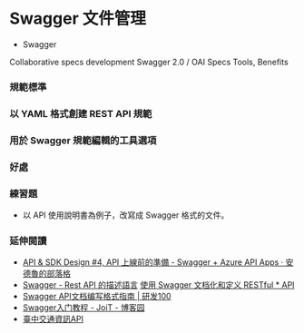 # Swagger 文件管理

* Swagger

Collaborative specs development
Swagger 2.0 / OAI Specs
Tools, Benefits

### 規範標準

### 以 YAML 格式創建 REST API 規範

### 用於 Swagger 規範編輯的工具選項

### 好處

### 練習題

* 以 API 使用說明書為例子，改寫成 Swagger 格式的文件。

### 延伸閱讀

* [API & SDK Design #4, API 上線前的準備 - Swagger + Azure API Apps · 安德魯的部落格](http://columns.chicken-house.net/2016/11/27/microservice6/)
* [Swagger - Rest API 的描述語言](https://zhuanlan.zhihu.com/p/21353795)
[使用 Swagger 文档化和定义 RESTful * API](http://www.ibm.com/developerworks/cn/web/wa-use-swagger-to-document-and-define-restful-apis/index.html)
* [Swagger API文档编写格式指南 | 研发100](http://120.26.63.93/topic/4/swagger-api%E6%96%87%E6%A1%A3%E7%BC%96%E5%86%99%E6%A0%BC%E5%BC%8F%E6%8C%87%E5%8D%97)
* [Swagger入门教程 - JoiT - 博客园](http://www.cnblogs.com/JoiT/p/6378086.html)
* [臺中交通資訊API](http://e-traffic.taichung.gov.tw/DataAPI/swagger/ui/index#/)
